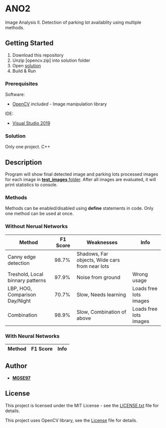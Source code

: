 # ANO2

Image Analysis II. Detection of parking lot availablity using multiple methods.


## Getting Started

1. Download this repository
2. Unzip [opencv.zip] into solution folder
3. Open [solution](DIP.sln)  
4. Build & Run

### Prerequisites

Software:
* [OpenCV](https://opencv.org/) *included* - Image manipulation library

IDE:
* [Visual Studio 2019](https://visualstudio.microsoft.com/cs/vs/)

### Solution

Only one project. C++

## Description

Program will show final detected image and parking lots processed images for each image in [**test_images** folder](DIP/test_images).
After all images are evaluated, it will print statistics to console.

### Methods

Methods can be enabled/disabled using **define** statements in code.
Only one method can be used at once.

### Without Nerual Networks

|Method|F1 Score|Weaknesses|Info|
|------|--------|----------|----|
|Canny edge detection|98.7%|Shadows, Far objects, Wide cars from near lots||
|Treshold, Local binnary patterns|97.9%|Noise from ground|Wrong usage|
|LBP, HOG, Comparison Day/Night|70.7%|Slow, Needs learning|Loads free lots images|
|Combination|98.9%|Slow, Combination of above|Loads free lots images|

### With Neural Networks

|Method|F1 Score|Info|
|------|--------|----|

## Author

* [**MGSE97**](https://github.com/MGSE97)

## License

This project is licensed under the MIT License - see the [LICENSE.txt](LICENSE.txt) file for details.

This project uses OpenCV library, see the [License](OpenCV-License.txt) file for details.